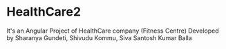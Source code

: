 # HealthCare2

It's an Angular Project of HealthCare company (Fitness Centre)
Developed by Sharanya Gundeti, Shivudu Kommu, Siva Santosh Kumar Balla
